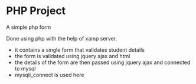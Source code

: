 # PHP Project
<p> A simple php form </p>
Done using php with the help of xamp server.
<ul>
<li> it contains a single form that validates student details</li>
<li> the form is validated using jquery ajax and html </li>
<li> the details of the form are then passed using jquery ajax and connected to mysql </li>
<li> mysqli_connect is used here</li>
</ul>

